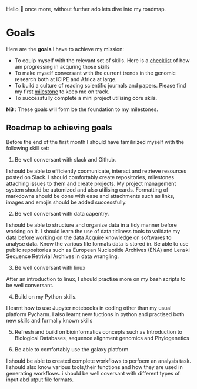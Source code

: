 Hello :wave: once more, without further ado lets dive into my roadmap.

# Goals

Here are the **goals** I have to achieve my mission:
* To equip myself with the relevant set of skills. Here is a [checklist](https://github.com/Kauthar-Omar/My-Bioinformatics-Internship/issues/6) of how am progressing in acquring those skills
* To make myself conversant with the current trends in the genomic research both at ICIPE and Africa at large.
* To build a culture of reading scientific journals and papers. Please find my first [milestone](https://github.com/Kauthar-Omar/My-Bioinformatics-Internship/milestone/1) to keep me on track.
* To successfully complete a mini project utilising core skils.

**NB** : These goals will form be the foundation to my milestones.


## Roadmap to achieving goals

Before the end of the first month I should have familirized myself with the following skill set:

1. Be well conversant with slack and Github.

I should be able to efficiently coomunicate, interact and retrieve resources posted on Slack.
I should comfortably create repositories, milestones attaching issues to them and create projects.
My project management system should be automized and also utilising cards. 
Formatting of markdowns should be done with ease and attachments such as links, images and emojis should be added successfully.

2. Be well conversant with data capentry.

I should be able to structure and organize data in a tidy manner before working on it.
I should learn the use of data tidiness tools to validate my data before working on the data
Acquire knowledge on softwares to analyse data.
Know the various file formats data is stored in.
Be able to use public repositories such as European Nucleotide Archives (ENA) and Lenski Sequence Retrivial Archives in data wrangling.

3. Be well conversant with linux

After an introduction to linux, I should practise more on my bash scripts to be well conversant.

4. Build on my Python skills.

I learnt how to use Jupyter notebooks in coding other than my usual platform Pycharm.
I also learnt new fuctions in python and practised both new skills and formally known skills

5. Refresh and build on bioinformatics concepts such as Introduction to Biological Databases, sequence alignment genomics and Phylogenetics

6. Be able to comfortably use the galaxy platform

I should be able to created complete workflows to perfoem an analysis task.
I should also know various tools,their functions and how they are used in generating workflows.
i should be well coversant with different types of input abd utput file formats.


